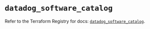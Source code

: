 # `datadog_software_catalog`

Refer to the Terraform Registry for docs: [`datadog_software_catalog`](https://registry.terraform.io/providers/datadog/datadog/3.49.0/docs/resources/software_catalog).

